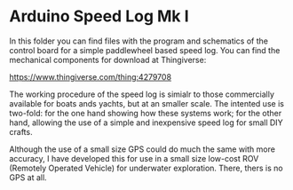 # Arduino Speed Log Mk I

In this folder you can find files with the program and schematics of the control board for a simple paddlewheel based speed log. You can find the mechanical components for download at Thingiverse:

https://www.thingiverse.com/thing:4279708

The working procedure of the speed log is simialr to those commercially available for boats ands yachts, but at an smaller scale. The intented use is two-fold: for the one hand showing how these systems work; for the other hand, allowing the use of a simple and inexpensive speed log for small DIY crafts.

Although the use of a small size GPS could do much the same with more accuracy, I have developed this for use in a small size low-cost ROV (Remotely Operated Vehicle) for underwater exploration. There, thers is no GPS at all.
